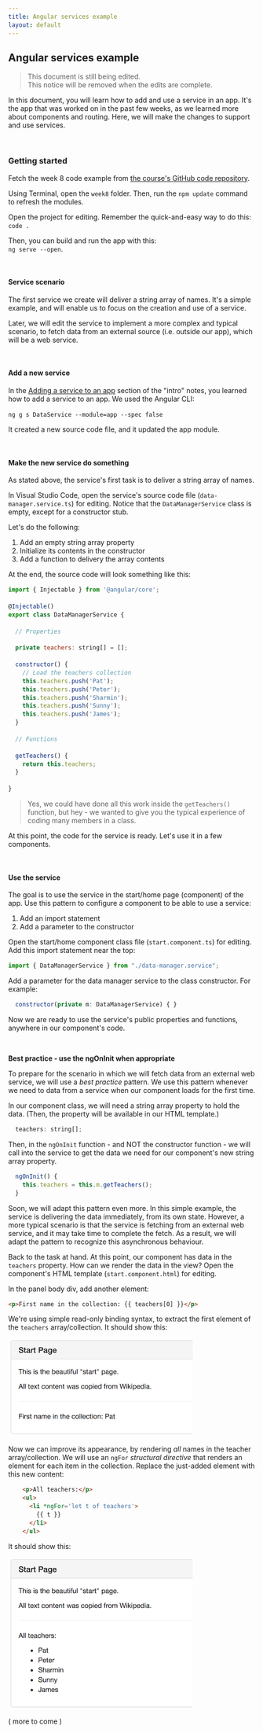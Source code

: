 ```yaml
---
title: Angular services example
layout: default
---
```


## Angular services example

> This document is still being edited.  
> This notice will be removed when the edits are complete.  

In this document, you will learn how to add and use a service in an app. It's the app that was worked on in the past few weeks, as we learned more about components and routing. Here, we will make the changes to support and use services. 

<br>

### Getting started

Fetch the week 8 code example from [the course's GitHub code repository](https://github.com/sictweb/web422). 

Using Terminal, open the `week8` folder. Then, run the `npm update` command to refresh the modules. 

Open the project for editing. Remember the quick-and-easy way to do this:  
`code .` 

Then, you can build and run the app with this:  
`ng serve --open`. 

<br>

#### Service scenario

The first service we create will deliver a string array of names. It's a simple example, and will enable us to focus on the creation and use of a service. 

Later, we will edit the service to implement a more complex and typical scenario, to fetch data from an external source (i.e. outside our app), which will be a web service. 

<br>

#### Add a new service

In the [Adding a service to an app](angular-services-intro#adding-a-service-to-an-app) section of the "intro" notes, you learned how to add a service to an app. We used the Angular CLI:

`ng g s DataService --module=app --spec false`

It created a new source code file, and it updated the app module. 

<br>

#### Make the new service do something

As stated above, the service's first task is to deliver a string array of names. 

In Visual Studio Code, open the service's source code file (`data-manager.service.ts`) for editing. Notice that the `DataManagerService` class is empty, except for a constructor stub. 

Let's do the following:
1. Add an empty string array property
2. Initialize its contents in the constructor
3. Add a function to delivery the array contents

At the end, the source code will look something like this:

```js
import { Injectable } from '@angular/core';

@Injectable()
export class DataManagerService {

  // Properties

  private teachers: string[] = [];
  
  constructor() { 
    // Load the teachers collection
    this.teachers.push('Pat');
    this.teachers.push('Peter');
    this.teachers.push('Sharmin');
    this.teachers.push('Sunny');
    this.teachers.push('James');
  }

  // Functions

  getTeachers() {
    return this.teachers;
  }

}
```

> Yes, we could have done all this work inside the `getTeachers()` function, but hey - we wanted to give you the typical experience of coding many members in a class. 

At this point, the code for the service is ready. Let's use it in a few components. 

<br>

#### Use the service 

The goal is to use the service in the start/home page (component) of the app. Use this pattern to configure a component to be able to use a service:
1. Add an import statement
2. Add a parameter to the constructor

Open the start/home component class file (`start.component.ts`) for editing. Add this import statement near the top:

```js
import { DataManagerService } from "./data-manager.service";
```

Add a parameter for the data manager service to the class constructor. For example: 

```js
  constructor(private m: DataManagerService) { }
```

Now we are ready to use the service's public properties and functions, anywhere in our component's code. 

<br>

**Best practice - use the ngOnInit when appropriate**

To prepare for the scenario in which we will fetch data from an external web service, we will use a *best practice* pattern. We use this pattern whenever we need to data from a service when our component loads for the first time. 

In our component class, we will need a string array property to hold the data. (Then, the property will be available in our HTML template.)

```js
  teachers: string[];
```

Then, in the `ngOnInit` function - and NOT the constructor function - we will call into the service to get the data we need for our component's new string array property. 

```js
  ngOnInit() {
    this.teachers = this.m.getTeachers();
  }
```

Soon, we will adapt this pattern even more. In this simple example, the service is delivering the data immediately, from its own state. However, a more typical scenario is that the service is fetching from an external web service, and it may take time to complete the fetch. As a result, we will adapt the pattern to recognize this asynchronous behaviour.

Back to the task at hand. At this point, our component has data in the `teachers` property. How can we render the data in the view? Open the component's HTML template (`start.component.html`) for editing. 

In the panel body div, add another element:

```html
<p>First name in the collection: {{ teachers[0] }}</p>
```

We're using simple read-only binding syntax, to extract the first element of the `teachers` array/collection. It should show this:

![One name](../media/angular-services-render1.png)

Now we can improve its appearance, by rendering *all* names in the teacher array/collection. We will use an `ngFor` *structural directive* that renders an element for each item in the collection. Replace the just-added element with this new content:

```html
    <p>All teachers:</p>
    <ul>
      <li *ngFor='let t of teachers'>
        {{ t }}
      </li>
    </ul>
```

It should show this:

![One name](../media/angular-services-render2.png)

( more to come )

<br>
